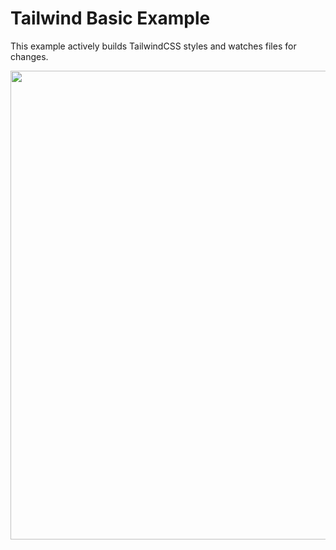 # Tailwind Basic Example

This example actively builds TailwindCSS styles and watches files for changes.

<image src="./thumb.png" width="750">